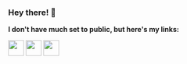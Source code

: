 ### Hey there! :wave:
**I don't have much set to public, but here's my links:**

[<img src="https://cdn.jsdelivr.net/npm/@fortawesome/fontawesome-free@5/svgs/regular/circle.svg" width="32px">][srht]
[<img src="https://cdn.jsdelivr.net/npm/@fortawesome/fontawesome-free@5/svgs/brands/github.svg" width="32px">][github]
[<img src="https://cdn.jsdelivr.net/npm/@fortawesome/fontawesome-free@5/svgs/brands/gitlab.svg" width="32px">][gitlab]

[github]: https://github.com/EmreOzcan "GitHub: @EmreOzcan"
[gitlab]: https://gitlab.com/EmreOzcan "GitLab: @EmreOzcan"
[srht]: https://sr.ht/~emre/ "sourcehut: ~emre"
